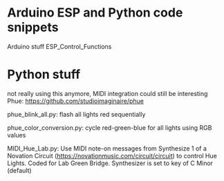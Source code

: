 # Arduino ESP and Python code snippets
Arduino stuff
ESP_Control_Functions




# Python stuff
not really using this anymore, MIDI integration could still be interesting
Phue: https://github.com/studioimaginaire/phue

phue_blink_all.py: flash all lights red sequentially

phue_color_conversion.py: cycle red-green-blue for all lights using RGB values

MIDI_Hue_Lab.py: Use MIDI note-on messages from Synthesize 1 of a Novation Circuit (https://novationmusic.com/circuit/circuit) to control Hue Lights. Coded for Lab Green Bridge. Synthesizer is set to key of C Minor (default)

